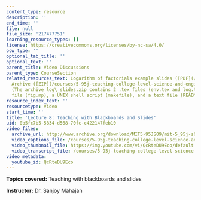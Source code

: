 ```yaml
---
content_type: resource
description: ''
end_time: ''
file: null
file_size: '217477751'
learning_resource_types: []
license: https://creativecommons.org/licenses/by-nc-sa/4.0/
ocw_type: ''
optional_tab_title: ''
optional_text: ''
parent_title: Video Discussions
parent_type: CourseSection
related_resources_text: Logarithm of factorials example slides ([PDF](/courses/5-95j-teaching-college-level-science-and-engineering-spring-2009/resources/mit5_95js09_slide08)),
  Archive ([ZIP](/courses/5-95j-teaching-college-level-science-and-engineering-spring-2009/resources/log_slides))
  (The archive log\_slides.zip contains 2 .tex files (env.tex and log.tex), 1 .mp
  file (fig.mp), a UNIX shell script (makefile), and a text file (README).)
resource_index_text: ''
resourcetype: Video
start_time: ''
title: 'Lecture 8: Teaching with Blackboards and Slides'
uid: 0b5fc7b5-5834-d568-70fc-c422147feb10
video_files:
  archive_url: http://www.archive.org/download/MIT5-95JS09/mit-5_95j-s09-lec08_300k_pano.mp4
  video_captions_file: /courses/5-95j-teaching-college-level-science-and-engineering-spring-2009/99b988b51d77579c8c2954bebaf4dd6d_QcRteDU9Eco.vtt
  video_thumbnail_file: https://img.youtube.com/vi/QcRteDU9Eco/default.jpg
  video_transcript_file: /courses/5-95j-teaching-college-level-science-and-engineering-spring-2009/d28e7db8893e95f082661c34bf021efe_QcRteDU9Eco.pdf
video_metadata:
  youtube_id: QcRteDU9Eco
---
```


**Topics covered:** Teaching with blackboards and slides  
  
**Instructor:** Dr. Sanjoy Mahajan

